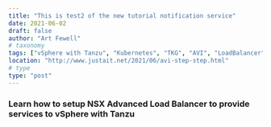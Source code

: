```yaml
---
title: "This is test2 of the new tutorial notification service"
date: 2021-06-02
draft: false
author: "Art Fewell"
# taxonomy
tags: ["vSphere with Tanzu", "Kubernetes", "TKG", "AVI", "LoadBalancer"]
location: "http://www.justait.net/2021/06/avi-step-step.html"
# type
type: "post"
---
```


### Learn how to setup NSX Advanced Load Balancer to provide services to vSphere with Tanzu
